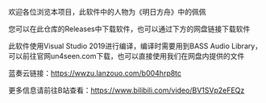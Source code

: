 欢迎各位浏览本项目，此软件中的人物为《明日方舟》中的佩佩

您可以在此仓库的Releases中下载软件，也可以通过下方的网盘链接下载软件

此软件使用Visual Studio 2019进行编译，编译时需要用到BASS Audio Library，可以前往官网un4seen.com下载，也可以直接使用我们在网盘内提供的文件

蓝奏云链接：https://wwzu.lanzouo.com/b004hrp8tc

更多信息请前往B站查看：https://www.bilibili.com/video/BV1SVp2eFEQz

